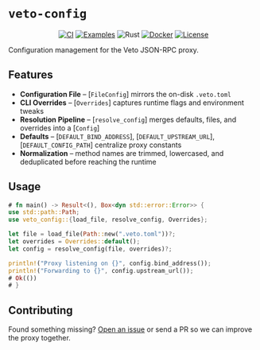 # `veto-config`

<p align="center">
  <a href="https://github.com/refcell/veto/actions/workflows/rust_ci.yaml"><img src="https://github.com/refcell/veto/actions/workflows/rust_ci.yaml/badge.svg?label=ci" alt="CI"></a>
  <a href="https://github.com/refcell/veto/actions/workflows/examples.yaml"><img src="https://github.com/refcell/veto/actions/workflows/examples.yaml/badge.svg?label=examples" alt="Examples"></a>
  <img src="https://img.shields.io/badge/Rust-1.88+-orange.svg?labelColor=2a2f35" alt="Rust">
  <a href="https://github.com/refcell/veto/pkgs/container/veto%2Fveto-builder"><img src="https://img.shields.io/badge/docker-ghcr.io-blue?logo=docker&logoColor=white" alt="Docker"></a>
  <a href="../../LICENSE"><img src="https://img.shields.io/badge/license-MIT-2ea44f.svg?labelColor=2a2f35" alt="License"></a>
</p>

Configuration management for the Veto JSON-RPC proxy.

## Features

- **Configuration File** – [`FileConfig`] mirrors the on-disk `.veto.toml`
- **CLI Overrides** – [`Overrides`] captures runtime flags and environment tweaks
- **Resolution Pipeline** – [`resolve_config`] merges defaults, files, and overrides into a [`Config`]
- **Defaults** – [`DEFAULT_BIND_ADDRESS`], [`DEFAULT_UPSTREAM_URL`], [`DEFAULT_CONFIG_PATH`] centralize proxy constants
- **Normalization** – method names are trimmed, lowercased, and deduplicated before reaching the runtime

## Usage

```rust
# fn main() -> Result<(), Box<dyn std::error::Error>> {
use std::path::Path;
use veto_config::{load_file, resolve_config, Overrides};

let file = load_file(Path::new(".veto.toml"))?;
let overrides = Overrides::default();
let config = resolve_config(file, overrides)?;

println!("Proxy listening on {}", config.bind_address());
println!("Forwarding to {}", config.upstream_url());
# Ok(())
# }
```

## Contributing

Found something missing? [Open an issue](https://github.com/refcell/veto/issues/new) or send a PR so we can improve the proxy together.
